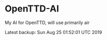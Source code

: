 # OpenTTD-AI
My AI for OpenTTD, will use primarily air

Latest backup: Sun Aug 25 01:52:01 UTC 2019
